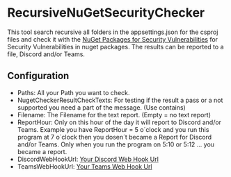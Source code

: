 # RecursiveNuGetSecurityChecker
This tool search recursive all folders in the appsettings.json for the csproj files and check it with the [NuGet Packages for Security Vulnerabilities](https://devblogs.microsoft.com/nuget/how-to-scan-nuget-packages-for-security-vulnerabilities/) for Security Vulnerabilities in nuget packages.
The results can be reported to a file, Discord and/or Teams.

## Configuration

- Paths: All your Path you want to check.
- NugetCheckerResultCheckTexts: For testing if the result a pass or a not supported you need a part of the message. (Use contains)
- Filename: The Filename for the text report. (Empty = no text report)
- ReportHour: Only on this hour of the day it will report to Discord and/or Teams. Example you have ReportHour = 5 o´clock and you run this program at 7 o´clock then you dosen´t became a Report for Discord and/or Teams. Only when you run the program on 5:10 or 5:12 … you became a report.
- DiscordWebHookUrl: [Your Discord Web Hook Url](https://support.discord.com/hc/en-us/articles/228383668-Intro-to-Webhooks)
- TeamsWebHookUrl: [Your Teams Web Hook Url](https://docs.microsoft.com/en-us/microsoftteams/platform/webhooks-and-connectors/how-to/add-incoming-webhook)